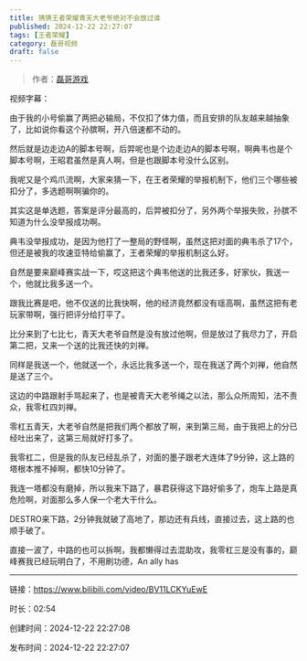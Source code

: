 ```yaml
---
title: 猜猜王者荣耀青天大老爷绝对不会放过谁
published: 2024-12-22 22:27:07
tags: [王者荣耀]
category: 磊哥视频
draft: false
---
```



> 作者：[磊哥游戏](https://space.bilibili.com/268941858?spm_id_from=333.788.upinfo.head.click)

视频字幕：

由于我的小号偷赢了两把必输局，不仅扣了体力值，而且安排的队友越来越抽象了，比如说你看这个孙膑啊，开八倍速都不动的。

然后就是边走边A的脚本号啊，后羿呢也是个边走边A的脚本号啊，啊典韦也是个脚本号啊，王昭君虽然是真人啊，但是也跟脚本号没什么区别。

我呢又是个鸡爪流啊，大家来猜一下，在王者荣耀的举报机制下，他们三个哪些被扣分了，多选题啊啊骗你的。

其实这是单选题，答案是评分最高的，后羿被扣分了，另外两个举报失败，孙膑不知道为什么没举报成功啊。

典韦没举报成功，是因为他打了一整局的野怪啊，虽然这把对面的典韦杀了17个，但还是被我的攻速亚特给偷赢了，王者荣耀的举报机制这么好。

自然是要来巅峰赛实战一下，哎这把这个典韦他送的比我还多，好家伙，我送一个，他就比我多送一个。

跟我比赛是吧，他不仅送的比我快啊，他的经济竟然都没有瑶高啊，虽然这把有老玩家带啊，强行把评分给打平了。

比分来到了七比七，青天大老爷自然是没有放过他啊，但是放过了我尽力了，开启第二把，又来一个送的比我还快的刘禅。

同样是我送一个，他就送一个，永远比我多送一个，现在我送了两个刘禅，他自然是送了三个。

这边的中路跟射手骂起来了，也是被青天大老爷绳之以法，那么众所周知，法不责众，我零杠四刘禅。

零杠五青天，大老爷自然是把我们两个都放了啊，来到第三局，由于我把上的分已经吐出来了，这第三局就好打多了。

我零杠二，但是我的队友已经乱杀了，对面的墨子跟老大连体了9分钟，这上路的塔根本推不掉啊，都快10分钟了。

我连一塔都没有磨掉，所以我来下路了，暴君获得这下路好偷多了，炮车上路是真危险啊，对面那么多人保一个老大干什么。

DESTRO来下路，2分钟我就破了高地了，那边还有兵线，直接过去，这上路的也顺手破了。

直接一波了，中路的也可以拆啊，我都懒得过去混助攻，我零杠三是没有事的，巅峰赛我已经玩明白了，不用刷功德，An ally has

---


链接：https://www.bilibili.com/video/BV11LCKYuEwE



时长：02:54

创建时间：2024-12-22 22:27:08

发布时间：2024-12-22 22:27:07
